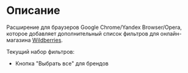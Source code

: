# Описание

Расширение для браузеров Google Chrome/Yandex Browser/Opera, которое добавляет дополнительный список фильтров 
для онлайн-магазина [Wildberries](https://www.wildberries.ru). 

Текущий набор фильтров:
* Кнопка "Выбрать все" для брендов
